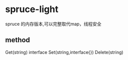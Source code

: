 # spruce-light
spruce 的内存版本,可以完整取代map，线程安全
## method
Get(string) interface
Set(string,interface{})
Delete(string)
